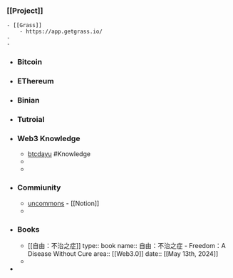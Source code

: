 ### [[Project]]
	- [[Grass]]
		- https://app.getgrass.io/
	-
	-
- ### Bitcoin
- ### EThereum
- ### Binian
- ### Tutroial
- ### Web3 Knowledge
	- [btcdayu](https://btcdayu.gitbook.io/dayu) #Knowledge
	-
	-
- ### Commiunity
	- [uncommons](https://uncommons.notion.site/Uncommons-04ea0224d3cd4fe9b5181b6dd22d02b4) - [[Notion]]
	-
- ### Books
	- [[自由：不治之症]]
	  type:: book
	  name:: 自由：不治之症 - Freedom：A Disease Without Cure
	  area:: [[Web3.0]] 
	  date:: [[May 13th, 2024]]
	-
-